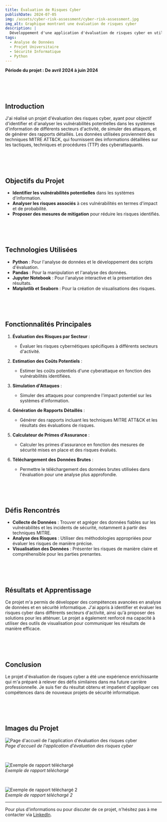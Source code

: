 ```yaml
---
title: Évaluation de Risques Cyber
publishDate: 2024-07-05
img: /assets/cyber-risk-assessment/cyber-risk-assessment.jpg
img_alt: Graphique montrant une évaluation de risques cyber
description: |
  Développement d'une application d'évaluation de risques cyber en utilisant des outils d'analyse de données pour identifier et gérer les vulnérabilités dans différents secteurs d'activité.
tags:
  - Analyse de Données
  - Projet Universitaire
  - Sécurité Informatique
  - Python
---
```


**Période du projet : De avril 2024 à juin 2024**

<br>
<br>
<br>

## Introduction

J'ai réalisé un projet d'évaluation des risques cyber, ayant pour objectif d'identifier et d'analyser les vulnérabilités potentielles dans les systèmes d'information de différents secteurs d'activité, de simuler des attaques, et de générer des rapports détaillés. Les données utilisées proviennent des techniques MITRE ATT&CK, qui fournissent des informations détaillées sur les tactiques, techniques et procédures (TTP) des cyberattaquants.

<br>
<br>
<br>

## Objectifs du Projet

- **Identifier les vulnérabilités potentielles** dans les systèmes d'information.
- **Analyser les risques associés** à ces vulnérabilités en termes d'impact et de probabilité.
- **Proposer des mesures de mitigation** pour réduire les risques identifiés.

<br>
<br>
<br>

## Technologies Utilisées

- **Python** : Pour l'analyse de données et le développement des scripts d'évaluation.
- **Pandas** : Pour la manipulation et l'analyse des données.
- **Jupyter Notebook** : Pour l'analyse interactive et la présentation des résultats.
- **Matplotlib et Seaborn** : Pour la création de visualisations des risques.

<br>
<br>
<br>

## Fonctionnalités Principales

1. **Évaluation des Risques par Secteur** :
   - Évaluer les risques cybernétiques spécifiques à différents secteurs d'activité.
   
2. **Estimation des Coûts Potentiels** :
   - Estimer les coûts potentiels d'une cyberattaque en fonction des vulnérabilités identifiées.
   
3. **Simulation d'Attaques** :
   - Simuler des attaques pour comprendre l'impact potentiel sur les systèmes d'information.
   
4. **Génération de Rapports Détaillés** :
   - Générer des rapports incluant les techniques MITRE ATT&CK et les résultats des évaluations de risques.
   
5. **Calculateur de Primes d'Assurance** :
   - Calculer les primes d'assurance en fonction des mesures de sécurité mises en place et des risques évalués.
   
6. **Téléchargement des Données Brutes** :
   - Permettre le téléchargement des données brutes utilisées dans l'évaluation pour une analyse plus approfondie.

<br>
<br>
<br>

## Défis Rencontrés

- **Collecte de Données** : Trouver et agréger des données fiables sur les vulnérabilités et les incidents de sécurité, notamment à partir des techniques MITRE.
- **Analyse des Risques** : Utiliser des méthodologies appropriées pour évaluer les risques de manière précise.
- **Visualisation des Données** : Présenter les risques de manière claire et compréhensible pour les parties prenantes.

<br>
<br>
<br>

## Résultats et Apprentissage

Ce projet m'a permis de développer des compétences avancées en analyse de données et en sécurité informatique. J'ai appris à identifier et évaluer les risques cyber dans différents secteurs d'activité, ainsi qu'à proposer des solutions pour les atténuer. Le projet a également renforcé ma capacité à utiliser des outils de visualisation pour communiquer les résultats de manière efficace.

<br>
<br>
<br>

## Conclusion

Le projet d'évaluation de risques cyber a été une expérience enrichissante qui m'a préparé à relever des défis similaires dans ma future carrière professionnelle. Je suis fier du résultat obtenu et impatient d'appliquer ces compétences dans de nouveaux projets de sécurité informatique.

<br>
<br>
<br>

## Images du Projet

![Page d'accueil de l'application d'évaluation des risques cyber](/assets/cyber-risk-assessment/cyber-risk-assessment-home.png)
<br>
*Page d'accueil de l'application d'évaluation des risques cyber*

<br>

![Exemple de rapport téléchargé](/assets/cyber-risk-assessment/cyber-risk-assessment-report.png)
<br>
*Exemple de rapport téléchargé*

<br>

![Exemple de rapport téléchargé 2](/assets/cyber-risk-assessment/cyber-risk-assessment-report2.png)
<br>
*Exemple de rapport téléchargé 2*

---

Pour plus d'informations ou pour discuter de ce projet, n'hésitez pas à me contacter via [LinkedIn](https://www.linkedin.com/in/mehdi-hamiche-a0a555232).